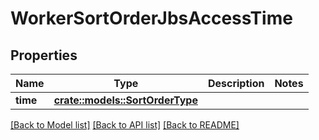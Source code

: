 # WorkerSortOrderJbsAccessTime

## Properties

Name | Type | Description | Notes
------------ | ------------- | ------------- | -------------
**time** | [**crate::models::SortOrderType**](SortOrderType.md) |  | 

[[Back to Model list]](../README.md#documentation-for-models) [[Back to API list]](../README.md#documentation-for-api-endpoints) [[Back to README]](../README.md)


